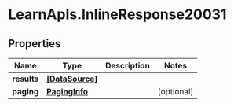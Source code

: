 # LearnApIs.InlineResponse20031

## Properties
Name | Type | Description | Notes
------------ | ------------- | ------------- | -------------
**results** | [**[DataSource]**](DataSource.md) |  | 
**paging** | [**PagingInfo**](PagingInfo.md) |  | [optional] 
